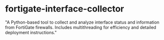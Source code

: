 # fortigate-interface-collector
"A Python-based tool to collect and analyze interface status and information from FortiGate firewalls. Includes multithreading for efficiency and detailed deployment instructions."
